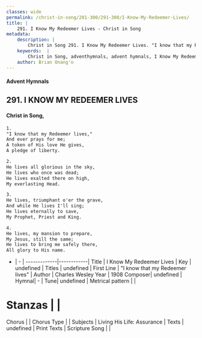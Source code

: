 ```yaml
---
classes: wide
permalink: /christ-in-song/201-300/291-300/I-Know-My-Redeemer-Lives/
title: |
    291. I Know My Redeemer Lives - Christ in Song
metadata:
    description: |
        Christ in Song 291. I Know My Redeemer Lives. "I know that my Redeemer lives," And ever prays for me; A token of His love He gives, A pledge of liberty.
    keywords:  |
        Christ in Song, adventhymnals, advent hymnals, I Know My Redeemer Lives, "I know that my Redeemer lives". 
    author: Brian Onang'o
---
```


#### Advent Hymnals
## 291. I KNOW MY REDEEMER LIVES
####  Christ in Song,

```txt
1.
"I know that my Redeemer lives,"
And ever prays for me;
A token of His love He gives,
A pledge of liberty.

2.
He lives all glorious in the sky,
He lives who once was dead;
He lives exalted there on high,
My everlasting Head.

3.
He lives, triumphant o'er the grave,
And while He lives I'll sing;
He lives eternally to save,
My Prophet, Priest and King.

4.
He lives, my mansion to prepare,
My Jesus, still the same;
He lives to bring me safely there,
All glory to His name.

```

- |   -  |
-------------|------------|
Title | I Know My Redeemer Lives |
Key | undefined |
Titles | undefined |
First Line | "I know that my Redeemer lives" |
Author | Charles Wesley
Year | 1908
Composer| undefined |
Hymnal|  - |
Tune| undefined |
Metrical pattern | |
# Stanzas |  |
Chorus |  |
Chorus Type |  |
Subjects | Living His Life: Assurance |
Texts | undefined |
Print Texts | 
Scripture Song |  |
    
